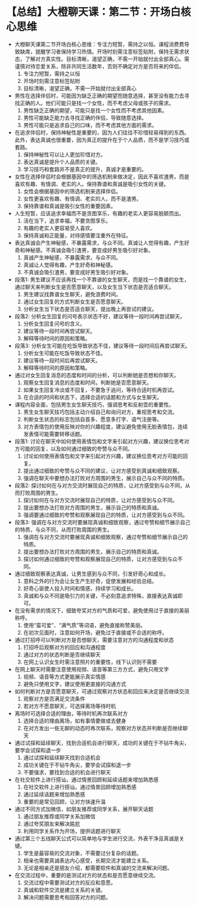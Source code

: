 # 【总结】大橙聊天课：第二节：开场白核心思维

-   大橙聊天课第二节开场白核心思维：专注力短暂，需持之以恒。课程消费费导致缺席，提醒学习者保持学习热情。开场时刻需注意标签贴附，保持无需求状态，了解对方真实性。目标清晰，渴望正确，不需一开始就付出全部真心。需谨慎对待恋爱关系，除非共同生活数年，否则不确定对方是否将来的伴侣。 
    1.  专注力短暂，需持之以恒
    2.  开场时刻需注意标签贴附
    3.  目标清晰，渴望正确，不需一开始就付出全部真心
-   男性在选择伴侣时，可能因为缺乏正确的期望而随意选择，甚至没有能力去寻找正确的人。他们可能只是找一个女性，而不考虑父母或孩子的需求。
    1.  男性缺乏正确的期望，可能只是找一个女性而不考虑其他因素。
    2.  男性可能缺乏能力去寻找正确的伴侣，导致随意选择。
    3.  男性可能只是追求自己的口味，而不考虑其他方面的需求。
-   在追求伴侣时，保持神秘性是重要的，因为人们往往不珍惜轻易得到的东西。此外，表达真诚也很重要，因为真正的提升在于个人品质，而不是学习技巧或套路。
    1.  保持神秘性可以让人更加珍惜对方。
    2.  表达真诚是提升个人品质的关键。
    3.  学习技巧和套路并不是真正的提升，真诚才是重要的。
-   女性在选择伴侣时会根据基因中的筛选机制来做决定，因此不喜欢渣男，而是喜欢有趣、有情调、老实的人。保持靠谱和真诚是吸引女性的关键。
    1.  女性会根据基因中的筛选机制来选择伴侣。
    2.  女性更喜欢有趣、有情调、老实的人，而不是渣男。
    3.  保持靠谱和真诚是吸引女性的重要因素。
-   人生短暂，应该追求幸福而不是贪图享乐，有趣的老实人更容易脱颖而出。
    1.  活在当下，追求幸福，不要贪图享乐。
    2.  有趣的老实人更容易受人喜欢。
    3.  保持真诚和正能量，对待感情要注重外在特征。
-   表达真诚会产生神秘感，不暴露需求，与众不同。真诚让人觉得有趣，产生好奇和神秘感。不真诚会吸引渣男，要变成好男生吸引好对象。
    1.  真诚产生神秘感，不暴露需求，与众不同。
    2.  真诚让人觉得有趣，产生好奇和神秘感。
    3.  不真诚会吸引渣男，要变成好男生吸引好对象。
-   段落1: 男生建议不应该再找一个不靠谱的女生聊天，而是找一个靠谱的女生，通过聊天来判断女生是否愿意聊天，以及女生当下状态是否适合聊天。
    1.  男生建议找靠谱女生聊天，避免浪费时间。
    2.  通过女生回复的方式判断女生是否愿意聊天。
    3.  分析女生当下状态是否适合聊天，提出晚上再尝试的建议。
-   段落2: 分析女生回复的问号表示状态不好，建议等待一段时间再尝试聊天。
    1.  分析女生回复问号的含义。
    2.  建议等待一段时间再尝试聊天。
    3.  解释等待时间的原因和策略。
-   段落3: 分析女生可能在吃饭导致状态不佳，建议等待一段时间后再尝试聊天。
    1.  分析女生可能在吃饭导致状态不佳。
    2.  建议等待一段时间后再尝试聊天。
    3.  解释等待时间的原因和策略。
-   通过对女生回复消息的态度和时间的分析，可以判断她是否想和你聊天。
    1.  观察女生回复消息的态度和时间，判断她是否愿意聊天。
    2.  如果女生回复冷淡或不回复，不要急于追问，等待合适时机再尝试。
    3.  在合适的时间和状态下，选择合适的话题和方式与女生聊天。
-   课程内容全面，包括男生女生聊天技巧，强调思考和反射壶的重要性。
    1.  男生女生聊天技巧包括主动介绍自己和询问对方，重视思考和交流。
    2.  判断女生状态的标志包括自首多、愿意多打字、语气注册等。
    3.  对方表情包的使用反映对你的兴趣程度，建议避免使用无脸表情包，连续发表情可能需要转移话题。
-   段落1: 讨论在聊天中如何使用表情包和文字来引起对方兴趣，建议换位思考对方可能的回复，以及如何通过细致的夸赞与众不同。
    1.  讨论如何使用表情包和文字来引起对方兴趣，建议换位思考对方可能的回复。
    2.  提出通过细致的夸赞与众不同的建议，让对方感受到真诚和细致观察。
    3.  强调在聊天中要想办法打败对方周围的男生，展示自己与众不同的特质。
-   段落2: 探讨如何在与对方交流时展现自己的特质，让对方感受到与众不同，从而打败周围的男生。
    1.  探讨如何在与对方交流时展现自己的特质，让对方感受到与众不同。
    2.  提出要想办法打败对方周围的男生，展示自己的特质和真诚。
    3.  强调要通过细致的夸赞和观察展现自己的特质，让对方感受到与众不同。
-   段落3: 强调在与对方交流时要展现真诚和细致观察，通过夸赞和细节展示自己的特质，与众不同，从而打败周围的男生。
    1.  强调在与对方交流时要展现真诚和细致观察，通过夸赞和细节展示自己的特质。
    2.  提出要想办法打败对方周围的男生，展示自己的特质和真诚。
    3.  探讨如何通过细致的夸赞和观察展现自己的特质，让对方感受到与众不同。
-   通过细致观察表达真诚，让男生感到与众不同，引发好奇心和成长。
    1.  意料之外的行为会让女生产生好奇，促使发展和经验总结。
    2.  好奇心驱使人投入时间和情感，持续学习和成长。
    3.  真诚和与众不同是吸引力的关键，不必刻意追求特殊，直接表达真诚即可。
-   在没有需求的情况下，细致夸奖对方的气质和可爱，避免使用过于直接的美丽称呼。
    1.  使用“蛮可爱”、“满气质”等词语，避免直接称赞美丽。
    2.  在初次见面时，注意如何开场，避免过于直接或不合适的称呼。
-   通过打招呼可以判断对方是否想聊天，需要注意对方的沟通程度和状态
    1.  打招呼后观察对方的回应和沟通程度
    2.  通过对方的状态判断是否继续聊天
    3.  在网上认识女生时需注意照片的重要性，线下认识则不需要
-   在网上聊天时需要注意使用视频、语音等第三方方式，避免只用文字
    1.  视频、语音等方式更能展示真实情感
    2.  避免只使用文字，建议使用更直接的沟通方式
-   如何判断对方是否愿意聊天，可通过观察对方状态和回应来决定是否继续交流
    1.  观察对方是否满足交流条件
    2.  若对方不愿意聊天，可选择离场等待时机
-   离场时可选择合适的理由，等待时机再次联系对方
    1.  选择合适的理由离场，如有事情要做或去健身
    2.  在对方发出一些无聊的动态时再次联系，观察对方状态并判断是否继续聊天
-   通过试探和延续聊天，找到合适机会进行聊天，成功的关键在于不钻牛角尖，要学会试探和退一步
    1.  通过试探和延续聊天找到合适机会
    2.  成功关键在于不钻牛角尖，要学会试探和退一步
    3.  不要强求，要找到合适的机会进行聊天
-   在社交软件上进行搭讪，通过情景回顾和延续话题来增加熟悉感
    1.  在社交软件上进行搭讪，通过情景回顾增加熟悉感
    2.  通过延续话题来增加熟悉感
    3.  重要的是常见回顾，让对方快速升温
-   通过不同方式加微信，如朋友推荐或同学关系，展开聊天话题
    1.  通过朋友推荐或同学关系加微信
    2.  通过夸奖朋友来解决尴尬
    3.  利用同学关系作为开场，提供话题进行聊天
-   通过第三个五线聊天公式可以简单地与学生进行交流，外表干净且真诚是关键。
    1.  学生是最容易的交流对象，不需要过分复杂的话题。
    2.  相亲也需要真诚表达内心感受，长期交流才能建立关系。
    3.  无论是相亲还是朋友介绍，都需要软件和真诚的交流来解决问题。
-   在交流过程中，重要的是测试对方的状态和是否愿意继续交流。
    1.  交流过程中需要测试对方的反应和意愿。
    2.  真诚和软件交流是建立关系的关键。
    3.  解决问题需要思考和回答对方的问题。